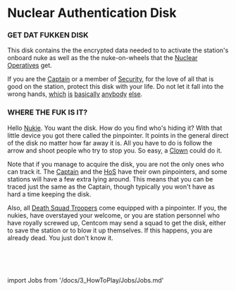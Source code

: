 # Nuclear Authentication Disk
### GET DAT FUKKEN DISK


This disk contains the the encrypted data needed to to activate the station's onboard nuke as well as the the nuke-on-wheels that the [Nuclear Operatives](Nuclear-Emergency.md) get.

If you are the [Captain](\3_HowToPlay\Jobs\Command_roles\Captain.md) or a member of [Security](Security.md), for the love of all that is good on the station, protect this disk with your life. Do not let it fall into the wrong hands, [which](\3_HowToPlay\Jobs\Engineering_roles\Chief-Engineer.md) [is](\3_HowToPlay\Jobs\Service_roles\Janitor.md) [basically](\3_HowToPlay\Jobs\Service_roles\Assistant.md) [anybody](\3_HowToPlay\Jobs\Civilian_roles\Entertainment_Roles\Mime.md) [else](\3_HowToPlay\Jobs\Civilian_roles\Entertainment_Roles\Clown.md).


### WHERE THE FUK IS IT?

Hello [Nukie](Nuclear-Emergency.md). You want the disk. How do you find who's hiding it? With that little device you got there called the pinpointer. It points in the general direct of the disk no matter how far away it is. All you have to do is follow the arrow and shoot people who try to stop you. So easy, a [Clown](\3_HowToPlay\Jobs\Civilian_roles\Entertainment_Roles\Clown.md) could do it.

Note that if you manage to acquire the disk, you are not the only ones who can track it. The [Captain](\3_HowToPlay\Jobs\Command_roles\Captain.md) and the [HoS](\3_HowToPlay\Jobs\Security_roles\Head-of-Security.md) have their own pinpointers, and some stations will have a few extra lying around. This means that you can be traced just the same as the Captain, though typically you won't have as hard a time keeping the disk.

Also, all [Death Squad Troopers](\3_HowToPlay\Jobs\Protagonist_roles\Centcom_roles\Death-Squad.md) come equipped with a pinpointer. If you, the nukies, have overstayed your welcome, or you are station personnel who have royally screwed up, Centcom may send a squad to get the disk, either to save the station or to blow it up themselves. If this happens, you are already dead. You just don't know it.

  <br/>
<br/>
<br/>

import Jobs from '/docs/3_HowToPlay/Jobs/Jobs.md'

<Jobs />


